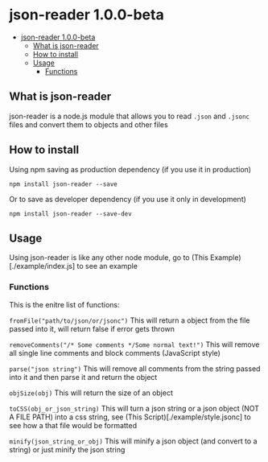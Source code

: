 # json-reader 1.0.0-beta

- [json-reader 1.0.0-beta](#json-reader-100-beta)
  - [What is json-reader](#what-is-json-reader)
  - [How to install](#how-to-install)
  - [Usage](#usage)
    - [Functions](#functions)

## What is json-reader

json-reader is a node.js module that allows you to read `.json` and `.jsonc` files and convert them to objects and other files

## How to install

Using npm saving as production dependency (if you use it in production)

```shell
npm install json-reader --save
```

Or to save as developer dependency (if you use it only in development)

```shell
npm install json-reader --save-dev
```

## Usage

Using json-reader is like any other node module, go to (This Example)[./example/index.js] to see an example

### Functions 

This is the enitre list of functions:

`fromFile("path/to/json/or/jsonc")` This will return a object from the file passed into it, will return false if error gets thrown

`removeComments("/* Some comments */Some normal text!")` This will remove all single line comments and block comments (JavaScript style)

`parse("json string")` This will remove all comments from the string passed into it and then parse it and return the object

`objSize(obj)` This will return the size of an object

`toCSS(obj_or_json_string)` This will turn a json string or a json object (NOT A FILE PATH) into a css string, see (This Script)[./example/style.jsonc] to see how a that file would be formatted

`minify(json_string_or_obj)` This will minify a json object (and convert to a string) or just minify the json string